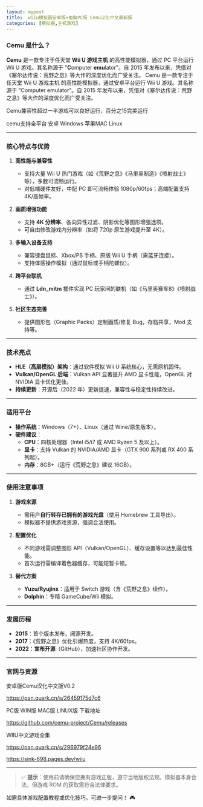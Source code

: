 ```yaml
---
layout: mypost
title:  wiiu模拟器安卓版+电脑PC版 Cemu汉化中文最新版
categories: [模拟器,主机游戏]
---
```



### **Cemu 是什么？**
**Cemu** 是一款专注于任天堂 **Wii U 游戏主机** 的高性能模拟器，通过 PC 平台运行 Wii U 游戏。其名称源于 "**C**omputer **emu**lator"。自 2015 年发布以来，凭借对《塞尔达传说：荒野之息》等大作的深度优化而广受关注。
Cemu 是一款专注于任天堂 Wii U 游戏主机 的高性能模拟器，通过安卓平台运行 Wii U 游戏。其名称源于 "Computer emulator"。自 2015 年发布以来，凭借对《塞尔达传说：荒野之息》等大作的深度优化而广受关注。

Cemu兼容性超过一半游戏可以良好运行，百分之15完美运行

cemu支持全平台 安卓 Windows 苹果MAC  Linux

---

### **核心特点与优势**
1. **高性能与兼容性**  
   - 支持大量 Wii U 热门游戏（如《荒野之息》《马里奥制造》《喷射战士》等），多数可流畅运行。
   - 对低端硬件友好，中配 PC 即可流畅体验 1080p/60fps；高端配置支持 4K/高帧率。

2. **画质增强功能**  
   - 支持 **4K 分辨率**、各向异性过滤、阴影优化等图形增强选项。
   - 可自由修改游戏内分辨率（如将 720p 原生游戏提升至 4K）。

3. **多输入设备支持**  
   - 兼容键盘鼠标、Xbox/PS 手柄、原版 Wii U 手柄（需蓝牙连接）。
   - 支持体感操作模拟（通过鼠标或手柄陀螺仪）。

4. **跨平台联机**  
   - 通过 **Ldn_mitm** 插件实现 PC 玩家间的联机（如《马里奥赛车8》《喷射战士》）。

5. **社区生态完善**  
   - 提供图形包（Graphic Packs）定制画质/修复 Bug，存档共享，Mod 支持等。

---

### **技术亮点**
- **HLE（高层模拟）架构**：通过软件模拟 Wii U 系统核心，无需原机固件。
- **Vulkan/OpenGL 后端**：Vulkan API 显著提升 AMD 显卡性能，OpenGL 对 NVIDIA 显卡优化更佳。
- **持续更新**：开源后（2022 年）更新提速，兼容性与稳定性持续改进。

---

### **适用平台**
- **操作系统**：Windows（7+）、Linux（通过 Wine/原生版本）。
- **硬件建议**：
  - **CPU**：四核处理器（Intel i5/i7 或 AMD Ryzen 5 及以上）。
  - **显卡**：支持 Vulkan 的 NVIDIA/AMD 显卡（GTX 900 系列或 RX 400 系列起）。
  - **内存**：8GB+（运行《荒野之息》建议 16GB）。

---

### **使用注意事项**
1. **游戏来源**  
   - 需用户**自行转存已拥有的游戏光盘**（使用 Homebrew 工具导出）。
   - 模拟器不提供游戏资源，强调合法使用。

2. **配置优化**  
   - 不同游戏需调整图形 API（Vulkan/OpenGL）、缓存设置等以达到最佳性能。
   - 首次运行需编译着色器缓存，可能短暂卡顿。

3. **替代方案**  
   - **Yuzu/Ryujinx**：适用于 Switch 游戏（含《荒野之息》续作）。
   - **Dolphin**：专精 GameCube/Wii 模拟。

---

### **发展历程**
- **2015**：首个版本发布，闭源开发。
- **2017**：《荒野之息》优化引爆热度，支持 4K/60fps。
- **2022**：**宣布开源**（GitHub），加速社区协作开发。

---

### **官网与资源**
安卓版Cemu汉化中文版V0.2

https://pan.quark.cn/s/26459175d7c6

PC版 WIN版 MAC版 LINUX版 下载地址

https://github.com/cemu-project/Cemu/releases

WIIU中文游戏全集

https://pan.quark.cn/s/296979f24e96

https://sink-698.pages.dev/wiiu

---

> ✅ **提示**：使用前请确保您拥有游戏正版，遵守当地版权法规。模拟器本身合法，但游戏 ROM 的获取需符合法律要求。

如需具体游戏配置教程或优化技巧，可进一步提问！ 🎮
